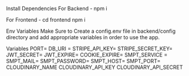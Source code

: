 Install Dependencies
For Backend - npm i

For Frontend - cd frontend npm i

Env Variables
Make Sure to Create a config.env file in backend/config directory and add appropriate variables in order to use the app.

 Variables PORT= DB_URI =
 STRIPE_API_KEY= 
 STRIPE_SECRET_KEY= 
 JWT_SECRET= 
 JWT_EXPIRE=
  COOKIE_EXPIRE=
   SMPT_SERVICE =
    SMPT_MAIL= 
    SMPT_PASSWORD= 
    SMPT_HOST= 
    SMPT_PORT=
     CLOUDINARY_NAME 
     CLOUDINARY_API_KEY 
     CLOUDINARY_API_SECRET
      